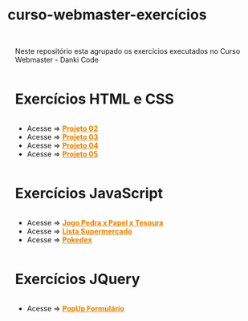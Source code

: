# curso-webmaster-exercícios

<style>

body {
    padding: 15px;
}

.container-lg.px-3.my-5.markdown-body {
    background-color: black;
    color: white;
    padding: 50px 40px;
    box-shadow: 0px 0px 20px black;
    border-radius: 15px;
}
.markdown-body h1 {
    padding-bottom: 0.3em;
    font-size: 1.8em;
    text-align: center;
    font-variant: small-caps;
}

a {
    font-weight: 800;
    color: #e58b16;
}

container.conteudo {
    display: flex;
    flex-direction: column;
    margin: 33px 3%;
}
p .description{
    margin-botton: 40px;
}

</style>

<container class="conteudo">
<p class="description">Neste repositório esta agrupado os exercícios  executados no Curso Webmaster - Danki Code</p>


<h1>Exercícios HTML e CSS</h1>
<ul>
<li>Acesse => <a href="https://wandersonhrodrigues.github.io/curso-webmaster-exercicios/html_css/Projeto_02/" target="_blank">Projeto 02</a></li>

<li>Acesse => <a href="https://wandersonhrodrigues.github.io/curso-webmaster-exercicios/html_css/Projeto_03/" target="_blank">Projeto 03</a></li>

<li>Acesse => <a href="https://wandersonhrodrigues.github.io/curso-webmaster-exercicios/html_css/projeto_04/index.html" target="_blank">Projeto 04</a></li>

<li>Acesse => <a href="https://wandersonhrodrigues.github.io/curso-webmaster-exercicios/html_css/projeto_05/index.html" target="_blank">Projeto 05</a></li>
</ul>

 
<h1>Exercícios JavaScript</h1>

<ul>
<li>Acesse => <a href="https://wandersonhrodrigues.github.io/curso-webmaster-exercicios/JavaScript/pedrapapeltesoura/" target="_blank">Jogo Pedra x Papel x Tesoura</a></li>

<li>Acesse => <a href="https://wandersonhrodrigues.github.io/curso-webmaster-exercicios/JavaScript/supermercado_app/" target="_blank">Lista Supermercado</a></li>

<li>Acesse => <a href="https://wandersonhrodrigues.github.io/curso-webmaster-exercicios/JavaScript/pokedex">Pokedex</a></li>
</ul>

<h1>Exercícios JQuery</h1>
<ul>
<li>Acesse => <a href="https://wandersonhrodrigues.github.io/curso-webmaster-exercicios/JQuery" target="_blank">PopUp Formulário</a></li>
</ul>
</container><!--    conteudo    -->